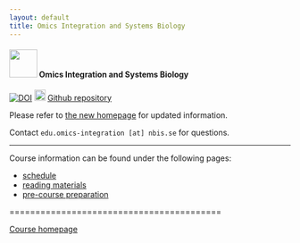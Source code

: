 ```yaml
---
layout: default
title: Omics Integration and Systems Biology
---
```


#### <img border="0" src="https://s3-us-west-2.amazonaws.com/slack-files2/avatars/2019-09-12/751389607265_d59c0d58846bb2db7123_132.jpg" width="50" height="50"> Omics Integration and Systems Biology
[![DOI](https://zenodo.org/badge/172930292.svg)](https://zenodo.org/badge/latestdoi/172930292) <img border="0" src="https://www.svgrepo.com/show/305241/github.svg" width="20" height="20"> [Github repository](https://github.com/NBISweden/workshop_omics_integration)  

Please refer to [the new homepage](https://uppsala.instructure.com/courses/96642) for updated information.

Contact `edu.omics-integration [at] nbis.se` for questions.

<hr>

Course information can be found under the following pages:
- [schedule][1]
- [reading materials][2]
- [pre-course preparation][3]


=========================================


[Course homepage](https://uppsala.instructure.com/courses/96642)

[1]: schedule.html
[2]: reading_materials.html
[3]: precourse.html
